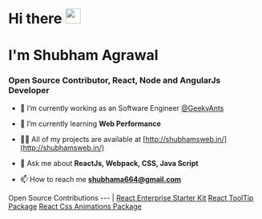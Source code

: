 <h1 align="left">Hi there <img src="https://emojis.slackmojis.com/emojis/images/1536351075/4594/blob-wave.gif?1536351075" width="30"/> </h1>
<h1 align="left">I'm Shubham Agrawal</h1>
<h3 align="left">Open Source Contributor, React, Node and AngularJs Developer</h3>

- 🔭 I’m currently working as an Software Engineer [@GeekyAnts](https://github.com/GeekyAnts)

- 🌱 I’m currently learning **Web Performance**

- 👨‍💻 All of my projects are available at [http://shubhamsweb.in/](http://shubhamsweb.in/)

- 💬 Ask me about **ReactJs, Webpack, CSS, Java Script**

- 📫 How to reach me **shubhama664@gmail.com**


Open Source Contributions 
--- | 
[React Enterprise Starter Kit](https://github.com/anandgupta193/react-enterprise-starter-kit) 
[React ToolTip Package](https://github.com/shubhamsWEB/Tooltip-Package) 
[React Css Animations Package](https://github.com/shubhamsWEB/CSS-Animation--Package)

